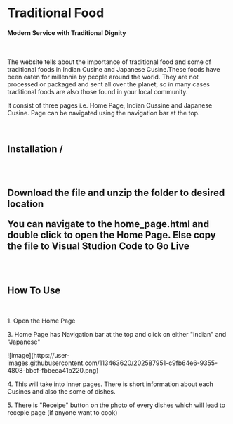 <h1> Traditional Food </h1>
<h4> Modern Service with Traditional Dignity </h4>
<br>
<p> The website tells about the importance of traditional food and some of traditional foods in Indian Cusine and Japanese Cusine.These foods have been eaten for millennia by people around the world. They are not processed or packaged and sent all over the planet, so in many cases traditional foods are also those found in your local community.</p>
<p>It consist of three pages i.e. Home Page, Indian Cussine and Japanese Cusine. Page can be navigated using the navigation bar at the top. </p>
<br>
<h2> Installation /<h2>
  <br>
  <p> Download the file and unzip the folder to desired location</p>
  <p> You can navigate to the home_page.html and double click to open the Home Page. Else copy the file to Visual Studion Code to Go Live </p>
  <br>
<h2> How To Use</h2>
<br>
<p> 1. Open the Home Page </p>
<p> 3. Home Page has Navigation bar at the top and click on either "Indian" and "Japanese" </p>
  ![image](https://user-images.githubusercontent.com/113463620/202587951-c9fb64e6-9355-4808-bbcf-fbbeea41b220.png)
<p> 4. This will take into inner pages. There is short information about each Cusines and also the some of dishes. </p>
<p> 5. There is "Receipe" button on the photo of every dishes which will lead to recepie page (if anyone want to cook) </p>
<br>

